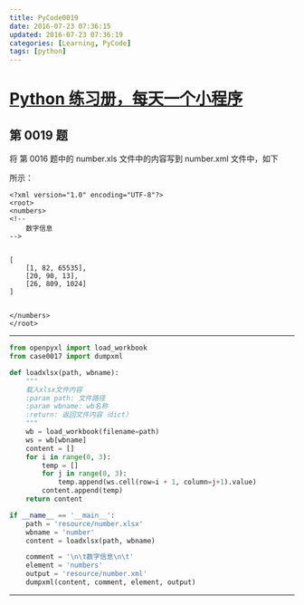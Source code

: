 ```yaml
---
title: PyCode0019
date: 2016-07-23 07:36:15
updated: 2016-07-23 07:36:19
categories: [Learning, PyCode]
tags: [python]
---
```


# [Python 练习册，每天一个小程序](https://github.com/xiaofeig/show-me-the-code)

## 第 0019 题


将 第 0016 题中的 number.xls 文件中的内容写到 number.xml 文件中，如下

<!-- more -->

所示：


    <?xml version="1.0" encoding="UTF-8"?>
    <root>
    <numbers>
    <!--
        数字信息
    -->


    [
        [1, 82, 65535],
        [20, 90, 13],
        [26, 809, 1024]
    ]


    </numbers>
    </root>

------------

```python
from openpyxl import load_workbook
from case0017 import dumpxml

def loadxlsx(path, wbname):
    """
    载入xlsx文件内容
    :param path: 文件路径
    :param wbname: wb名称
    :return: 返回文件内容（dict）
    """
    wb = load_workbook(filename=path)
    ws = wb[wbname]
    content = []
    for i in range(0, 3):
        temp = []
        for j in range(0, 3):
            temp.append(ws.cell(row=i + 1, column=j+1).value)
        content.append(temp)
    return content

if __name__ == '__main__':
    path = 'resource/number.xlsx'
    wbname = 'number'
    content = loadxlsx(path, wbname)

    comment = '\n\t数字信息\n\t'
    element = 'numbers'
    output = 'resource/number.xml'
    dumpxml(content, comment, element, output)
```

------------
